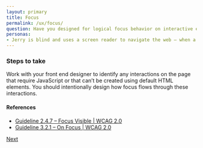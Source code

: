 ```yaml
---
layout: primary
title: Focus
permalink: /ux/focus/
question: Have you designed for logical focus behavior on interactive elements?
personas:
- Jerry is blind and uses a screen reader to navigate the web – when a modal pops up and doesn’t receive focus he may not even know it’s there.
---
```


### Steps to take
Work with your front end designer to identify any interactions on the page that require JavaScript or that can’t be created using default HTML elements. You should intentionally design how focus flows through these interactions.

#### References
- [Guideline 2.4.7 – Focus Visible \| WCAG 2.0](https://www.w3.org/WAI/WCAG20/quickref/?showtechniques=14%2C128&currentsidebar=%23col_overview#navigation-mechanisms-focus-visible)
- [Guideline 3.2.1 – On Focus \| WCAG 2.0](https://www.w3.org/WAI/WCAG20/quickref/?showtechniques=128%2C14&currentsidebar=%23col_overview#consistent-behavior-receive-focus)

<a class="usa-button button-next" href="{{ site.baseurl }}/ux/navigation-shortcuts/">
  Next <i class="fa fa-chevron-right" aria-hidden="true"></i>
</a>
